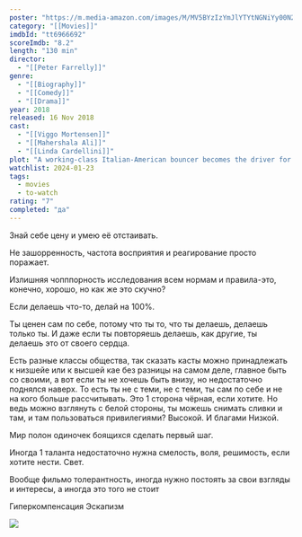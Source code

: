 ```yaml
---
poster: "https://m.media-amazon.com/images/M/MV5BYzIzYmJlYTYtNGNiYy00N2EwLTk4ZjItMGYyZTJiOTVkM2RlXkEyXkFqcGdeQXVyODY1NDk1NjE@._V1_SX300.jpg"
category: "[[Movies]]"
imdbId: "tt6966692"
scoreImdb: "8.2"
length: "130 min"
director: 
  - "[[Peter Farrelly]]"
genre: 
  - "[[Biography]]"
  - "[[Comedy]]"
  - "[[Drama]]"
year: 2018
released: 16 Nov 2018
cast: 
  - "[[Viggo Mortensen]]"
  - "[[Mahershala Ali]]"
  - "[[Linda Cardellini]]"
plot: "A working-class Italian-American bouncer becomes the driver for an African-American classical pianist on a tour of venues through the 1960s American South."
watchlist: 2024-01-23
tags: 
  - movies
  - to-watch
rating: "7"
completed: "да"
---
```

Знай себе цену и умею её отстаивать.

Не зашорренность, частота восприятия и реагирование просто поражает.

Излишняя чопппорность исследования всем нормам и правила-это, конечно, хорошо, но как же это скучно?

Если делаешь что-то, делай на 100%.

Ты ценен сам по себе, потому что ты то, что ты делаешь, делаешь только ты. И даже если ты повторяешь делаешь, как другие, ты делаешь это от своего сердца.

Есть разные классы общества, так сказать касты можно принадлежать к низшейе или к высшей кае без разницы на самом деле, главное быть со своими, а вот если ты не хочешь быть внизу, но недостаточно поднялся наверх. То есть ты не с теми, не с теми, ты сам по себе и не на кого больше рассчитывать. Это 1 сторона чёрная, если хотите. Но ведь можно взглянуть с белой стороны, ты можешь снимать сливки и там, и там пользоваться привилегиями? Высокой. И благами Низкой.

Мир полон одиночек боящихся сделать первый шаг.

Иногда 1 таланта недостаточно нужна смелость, воля, решимость, если хотите нести. Свет.

Вообще фильмо толерантность, иногда нужно постоять за свои взгляды и интересы, а иногда это того не стоит

Гиперкомпенсация
Эскапизм

![](https://m.media-amazon.com/images/M/MV5BYzIzYmJlYTYtNGNiYy00N2EwLTk4ZjItMGYyZTJiOTVkM2RlXkEyXkFqcGdeQXVyODY1NDk1NjE@._V1_SX300.jpg)